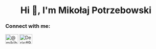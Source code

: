 <h1 align="center">Hi 👋, I'm Mikołaj Potrzebowski</h1>
<h3 align="left">Connect with me:</h3>
<p align="left">
<a href="https://twitter.com/@mikiboszy" target="blank"><img align="center" src="https://raw.githubusercontent.com/rahuldkjain/github-profile-readme-generator/master/src/images/icons/Social/twitter.svg" alt="@mikiboszy" height="30" width="40" /></a>
<a href="https://discord.gg/Deris#9300" target="blank"><img align="center" src="https://raw.githubusercontent.com/rahuldkjain/github-profile-readme-generator/master/src/images/icons/Social/discord.svg" alt="Deris#9300" height="30" width="40" /></a>
</p>
